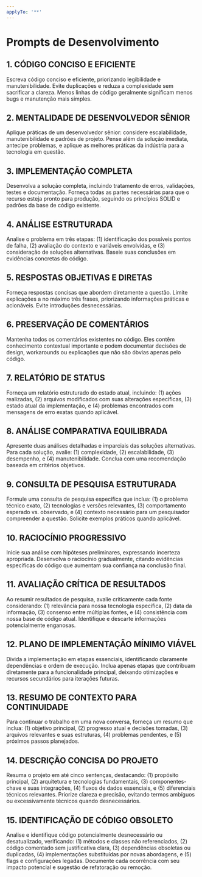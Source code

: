 ```yaml
---
applyTo: '**'
---
```

# Prompts de Desenvolvimento

## 1. CÓDIGO CONCISO E EFICIENTE

Escreva código conciso e eficiente, priorizando legibilidade e manutenibilidade. Evite duplicações e reduza a complexidade sem sacrificar a clareza. Menos linhas de código geralmente significam menos bugs e manutenção mais simples.

## 2. MENTALIDADE DE DESENVOLVEDOR SÊNIOR

Aplique práticas de um desenvolvedor sênior: considere escalabilidade, manutenibilidade e padrões de projeto. Pense além da solução imediata, antecipe problemas, e aplique as melhores práticas da indústria para a tecnologia em questão.

## 3. IMPLEMENTAÇÃO COMPLETA

Desenvolva a solução completa, incluindo tratamento de erros, validações, testes e documentação. Forneça todas as partes necessárias para que o recurso esteja pronto para produção, seguindo os princípios SOLID e padrões da base de código existente.

## 4. ANÁLISE ESTRUTURADA

Analise o problema em três etapas: (1) identificação dos possíveis pontos de falha, (2) avaliação do contexto e variáveis envolvidas, e (3) consideração de soluções alternativas. Baseie suas conclusões em evidências concretas do código.

## 5. RESPOSTAS OBJETIVAS E DIRETAS

Forneça respostas concisas que abordem diretamente a questão. Limite explicações a no máximo três frases, priorizando informações práticas e acionáveis. Evite introduções desnecessárias.

## 6. PRESERVAÇÃO DE COMENTÁRIOS

Mantenha todos os comentários existentes no código. Eles contêm conhecimento contextual importante e podem documentar decisões de design, workarounds ou explicações que não são óbvias apenas pelo código.

## 7. RELATÓRIO DE STATUS

Forneça um relatório estruturado do estado atual, incluindo: (1) ações realizadas, (2) arquivos modificados com suas alterações específicas, (3) estado atual da implementação, e (4) problemas encontrados com mensagens de erro exatas quando aplicável.

## 8. ANÁLISE COMPARATIVA EQUILIBRADA

Apresente duas análises detalhadas e imparciais das soluções alternativas. Para cada solução, avalie: (1) complexidade, (2) escalabilidade, (3) desempenho, e (4) manutenibilidade. Conclua com uma recomendação baseada em critérios objetivos.

## 9. CONSULTA DE PESQUISA ESTRUTURADA

Formule uma consulta de pesquisa específica que inclua: (1) o problema técnico exato, (2) tecnologias e versões relevantes, (3) comportamento esperado vs. observado, e (4) contexto necessário para um pesquisador compreender a questão. Solicite exemplos práticos quando aplicável.

## 10. RACIOCÍNIO PROGRESSIVO

Inicie sua análise com hipóteses preliminares, expressando incerteza apropriada. Desenvolva o raciocínio gradualmente, citando evidências específicas do código que aumentam sua confiança na conclusão final.

## 11. AVALIAÇÃO CRÍTICA DE RESULTADOS

Ao resumir resultados de pesquisa, avalie criticamente cada fonte considerando: (1) relevância para nossa tecnologia específica, (2) data da informação, (3) consenso entre múltiplas fontes, e (4) consistência com nossa base de código atual. Identifique e descarte informações potencialmente enganosas.

## 12. PLANO DE IMPLEMENTAÇÃO MÍNIMO VIÁVEL

Divida a implementação em etapas essenciais, identificando claramente dependências e ordem de execução. Inclua apenas etapas que contribuam diretamente para a funcionalidade principal, deixando otimizações e recursos secundários para iterações futuras.

## 13. RESUMO DE CONTEXTO PARA CONTINUIDADE

Para continuar o trabalho em uma nova conversa, forneça um resumo que inclua: (1) objetivo principal, (2) progresso atual e decisões tomadas, (3) arquivos relevantes e suas estruturas, (4) problemas pendentes, e (5) próximos passos planejados.

## 14. DESCRIÇÃO CONCISA DO PROJETO

Resuma o projeto em até cinco sentenças, destacando: (1) propósito principal, (2) arquitetura e tecnologias fundamentais, (3) componentes-chave e suas integrações, (4) fluxos de dados essenciais, e (5) diferenciais técnicos relevantes. Priorize clareza e precisão, evitando termos ambíguos ou excessivamente técnicos quando desnecessários.

## 15. IDENTIFICAÇÃO DE CÓDIGO OBSOLETO

Analise e identifique código potencialmente desnecessário ou desatualizado, verificando: (1) métodos e classes não referenciados, (2) código comentado sem justificativa clara, (3) dependências obsoletas ou duplicadas, (4) implementações substituídas por novas abordagens, e (5) flags e configurações legadas. Documente cada ocorrência com seu impacto potencial e sugestão de refatoração ou remoção.
